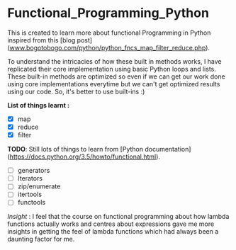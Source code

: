 # Functional_Programming_Python
This is created to learn more about functional Programming in Python inspired from 
this [blog post] (www.bogotobogo.com/python/python_fncs_map_filter_reduce.php).

To understand the intricacies of how these built in methods works, I have replicated their core implementation
using basic Python loops and lists. These built-in methods are optimized so even if we can get our work done using
core implementations everytime but we can't get optimized results using our code. So, it's better to use built-ins :)

**List of things learnt :**
- [x] map
- [x] reduce
- [x] filter

**TODO**:
Still lots of things to learn from [Python documentation] (https://docs.python.org/3.5/howto/functional.html).
- [ ] generators
- [ ] Iterators
- [ ] zip/enumerate
- [ ] itertools
- [ ] functools

*Insight* : I feel that the course on functional programming about how lambda functions actually works and centres about expressions
gave me more insights in getting the feel of lambda functions which had always been a daunting factor for me.

